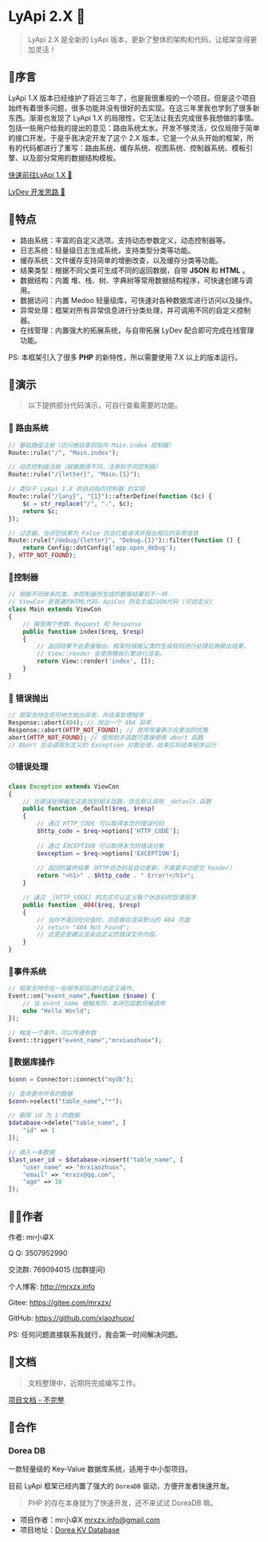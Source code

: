 # LyApi 2.X 🍭

> LyApi 2.X 是全新的 LyApi 版本，更新了整体的架构和代码，让框架变得更加灵活！

## 🍑序言

LyApi 1.X 版本已经维护了将近三年了，也是我很重视的一个项目。但是这个项目始终有着很多问题，很多功能并没有很好的去实现。在这三年里我也学到了很多新东西。渐渐也发现了 LyApi 1.X 的局限性，它无法让我去完成很多我想做的事情。包括一些用户给我的提出的意见：路由系统太水，开发不够灵活，仅仅局限于简单的接口开发。于是乎我决定开发了这个 2.X 版本，它是一个从头开始的框架，所有的代码都进行了重写：路由系统、缓存系统、视图系统、控制器系统、模板引擎、以及部分常用的数据结构模板。 

[ 快速前往LyApi 1.X 🛶 ](https://gitee.com/mrxzx/LyApi/tree/V1.X/)

[ LyDev 开发思路 🎊 ](https://blog.wwsg18.com/index.php/archives/58/)


## 🍍特点

- 路由系统：丰富的自定义选项。支持动态参数定义，动态控制器等。
- 日志系统：轻量级日志生成系统，支持类型分类等功能。
- 缓存系统：文件缓存支持简单的增删改查，以及缓存分类等功能。
- 结果类型：根据不同父类可生成不同的返回数据，自带 **JSON** 和 **HTML** 。
- 数据结构：内置 堆、栈、树、字典树等常用数据结构程序，可快速创建与调用。
- 数据访问：内置 Medoo 轻量级库，可快速对各种数据库进行访问以及操作。
- 异常处理：框架对所有异常信息进行分类处理，并可调用不同的自定义控制器。
- 在线管理：内置强大的拓展系统，与自带拓展 LyDev 配合即可完成在线管理功能。

PS: 本框架引入了很多 **PHP** 的新特性，所以需要使用 7.X 以上的版本运行。

## 🥝演示

> 以下提供部分代码演示，可自行查看需要的功能。


### 🌈​ 路由系统

```php
// 基础路由注册（访问根目录则指向 Main.index 控制器）
Route::rule("/", "Main.index"); 

// 动态控制器注册（根据路径不同，注册到不同控制器）
Route::rule("/{letter}", "Main.{1}"); 

// 类似于 LyApi 1.X 的自动指向控制器 的实现
Route::rule("/{any}", "{1}")::afterDefine(function ($c) {
    $c = str_replace("/", ".", $c);
    return $c;
});

// 过滤器，当闭包结果为 False 则会拦截请求并报出相应的异常信息
Route::rule("/debug/{letter}", "Debug.{1}")::filter(function () {
    return Config::dotConfig('app.open_debug');
}, HTTP_NOT_FOUND);

```

### 🍩控制器

```php
// 根据不同继承的类，本控制器所生成的数据结果将不一样
// ViewCon 是普通的HTML代码，ApiCon 则会生成JSON代码 (可自定义)
class Main extends ViewCon
{
    // 接受两个参数，Request 和 Response
    public function index($req, $resp)
    {
        // 返回结果不会直接输出，框架将根据父类的生成规则进行处理后再输出结果。
        // View::render 会使用模板引擎进行渲染。
        return View::render('index', []);
    }
}
```

### 🎨 错误抛出

```php
// 框架支持在任何地方抛出异常，并结束处理程序
Response::abort(404); // 抛出一个 404 异常
Response::abort(HTTP_NOT_FOUND); // 使用常量表示会更加的优雅
abort(HTTP_NOT_FOUND); // 使用助手函数可直接使用 abort 函数
// Abort 后会调用到定义的 Exception 对象处理，结束后将结束程序运行
```



### ⚾错误处理

```php
class Exception extends ViewCon
{
    // 当错误处理器无法查找到相关函数，则会默认调用 _default 函数
    public function _default($req, $resp)
    {
        // 通过 HTTP_CODE 可以取得本次的错误代码
        $http_code = $req->options['HTTP_CODE'];
        
        // 通过 EXCEPTION 可以取得本次的错误对象
        $exception = $req->options['EXCEPTION'];
        
        // 返回的最终结果（HTTP状态码会自动更新，不需要手动提交 header）
        return "<h1>" . $http_code . " Error!</h1>";
    }

    // 通过 _[HTTP_CODE] 的方式可以定义每个状态码的处理程序
    public function _404($req, $resp)
    {
        // 当你不返回任何值时，浏览器会渲染默认的 404 页面
        // return "404 Not Found";
        // 这里还是建议渲染自定义的错误文件内容。
    }
}
```

### 🎲事件系统

```php
// 框架支持你在一些程序前后进行自定义操作。
Event::on("event_name",function ($name) {
    // 当 event_name 被触发时，本闭包函数将被调用
    echo "Hello World";
});

// 触发一个事件，可以传递参数
Event::trigger("event_name","mrxiaozhuox");
```

### 💾数据库操作

```php
$conn = Connector::connect("mydb");

// 查询表中所有的数据
$conn->select("table_name","*");

// 删除 id 为 1 的数据
$database->delete("table_name", [
	"id" => 1
]);

// 插入一条数据
$last_user_id = $database->insert("table_name", [
    "user_name" => "mrxiaozhuox",
    "email" => "mrxzx@qq.com",
    "age" => 16
]);

```

## 👨‍🎓作者

作者: mr小卓X

Q Q: 3507952990

交流群: 769094015 (加群提问)

个人博客: http://mrxzx.info

Gitee: https://gitee.com/mrxzx/

GitHub: https://github.com/xiaozhuox/

PS: 任何问题直接联系我就行，我会第一时间解决问题。



## 📔文档

> 文档整理中，近期将完成编写工作。

[项目文档 - 不完整](https://mrxzx.gitee.io/lyapi/)

## 📡合作

### Dorea DB

一款轻量级的 Key-Value 数据库系统，适用于中小型项目。

目前 LyApi 框架已经内置了强大的 `DoreaDB` 驱动，方便开发者快速开发。

> PHP 的存在本身就为了快速开发，还不来试试 DoreaDB 嘛。

- 项目作者：mr小卓X <mrxzx.info@gmail.com>
- 项目地址：[Dorea KV Database](https://dorea.mrxzx.info/)